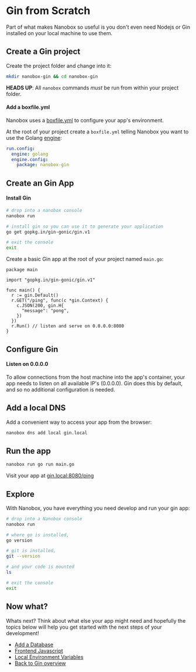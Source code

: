 # Gin from Scratch
Part of what makes Nanobox so useful is you don't even need Nodejs or Gin installed on your local machine to use them.

## Create a Gin project
Create the project folder and change into it:

```bash
mkdir nanobox-gin && cd nanobox-gin
```

**HEADS UP**: All `nanobox` commands *must* be run from within your project folder.

#### Add a boxfile.yml
Nanobox uses a <a href="https://docs.nanobox.io/boxfile/" target="\_blank">boxfile.yml</a> to configure your app's environment.

At the root of your project create a `boxfile.yml` telling Nanobox you want to use the Golang <a href="https://docs.nanobox.io/engines/" target="\_blank">engine</a>:

```yaml
run.config:
  engine: golang
  engine.config:
    package: nanobox-gin
```

## Create an Gin App

#### Install Gin

```bash
# drop into a nanobox console
nanobox run

# install gin so you can use it to generate your application
go get gopkg.in/gin-gonic/gin.v1

# exit the console
exit
```

Create a basic Gin app at the root of your project named `main.go`:

```golang
package main

import "gopkg.in/gin-gonic/gin.v1"

func main() {
  r := gin.Default()
  r.GET("/ping", func(c *gin.Context) {
    c.JSON(200, gin.H{
      "message": "pong",
    })
  })
  r.Run() // listen and serve on 0.0.0.0:8080
}
```

## Configure Gin

#### Listen on 0.0.0.0
To allow connections from the host machine into the app's container, your app needs to listen on all available IP's (0.0.0.0). Gin does this by default, and so no additional configuration is needed.

## Add a local DNS
Add a convenient way to access your app from the browser:

```bash
nanobox dns add local gin.local
```

## Run the app

```bash
nanobox run go run main.go
```

Visit your app at <a href="http://gin.local:8080/ping" target="\_blank">gin.local:8080/ping</a>

## Explore
With Nanobox, you have everything you need develop and run your gin app:

```bash
# drop into a Nanobox console
nanobox run

# where go is installed,
go version

# git is installed,
git --version

# and your code is mounted
ls

# exit the console
exit
```

## Now what?
Whats next? Think about what else your app might need and hopefully the topics below will help you get started with the next steps of your development!

* [Add a Database](/golang/gin/add-a-database)
* [Frontend Javascript](/golang/gin/frontend-javascript)
* [Local Environment Variables](/golang/gin/local-evars)
* [Back to Gin overview](/golang/gin)
